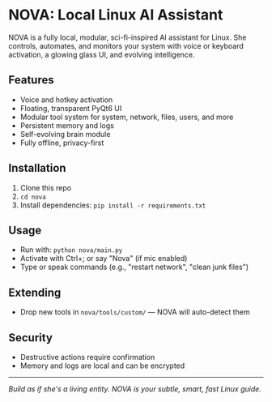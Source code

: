 # NOVA: Local Linux AI Assistant

NOVA is a fully local, modular, sci-fi-inspired AI assistant for Linux. She controls, automates, and monitors your system with voice or keyboard activation, a glowing glass UI, and evolving intelligence.

## Features
- Voice and hotkey activation
- Floating, transparent PyQt6 UI
- Modular tool system for system, network, files, users, and more
- Persistent memory and logs
- Self-evolving brain module
- Fully offline, privacy-first

## Installation
1. Clone this repo
2. `cd nova`
3. Install dependencies: `pip install -r requirements.txt`

## Usage
- Run with: `python nova/main.py`
- Activate with Ctrl+; or say "Nova" (if mic enabled)
- Type or speak commands (e.g., "restart network", "clean junk files")

## Extending
- Drop new tools in `nova/tools/custom/` — NOVA will auto-detect them

## Security
- Destructive actions require confirmation
- Memory and logs are local and can be encrypted

---

*Build as if she's a living entity. NOVA is your subtle, smart, fast Linux guide.* 